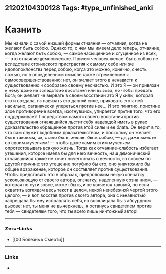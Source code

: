 21202104300128
Tags: #type_unfinished_anki
---
# Казнить

Мы начали с самой низшей формы отчаяния — отчаяния, когда не желают быть собою. Однако то, с чем мы имеем дело теперь, отчаяние, когда желают быть собою, — самое насыщенное и сгущенное из всех, — это отчаяние демоническое. Причем человек желает быть собою не вследствие стоического пристрастия к самому себе или же идолопоклонства перед собою, когда это можно, конечно, счесть ложью, но в определенном смысле также стремлением к самосовершенствованию; нет, он желает этого в ненависти к существованию и сообразно своему несчастью. И это Я — он привязан к нему даже не вследствие восстания или вызова, но чтобы предать Бога; он желает не вырвать в своем восстании это Я у силы, которая его и создала, но навязать его данной силе, приковать его к ней насильно, сатанически упереться против нее... И это понятно, поистине злое противоречие всегда, изогнувшись, упирается против того, что его поддерживает! Посредством самого своего восстания против существования отчаявшийся льстит себя надеждой иметь в руках доказательство обращенное против этой силы и ее блага. Он верит в то, что сам служит подобным доказательством, и поскольку он желает быть таковым, он, стало быть, желает быть собою, — да, даже вместе со своим мучением! — чтобы даже самим этим мучением опротестовывать всякую жизнь. Тогда как отчаяние-слабость избегает утешения, которое имела бы для него вечность, наш демонический отчаявшийся также не хочет ничего знать о вечности, но совсем по другой причине: это утешение погубило бы его, оно уничтожило бы общее возражение, которое он составляет против существования. Чтобы представить это в образах, предположим некую опечатку ускользающую от своего автора, опечатку, наделенную созна нием, — которая по сути вовсе, может быть, и не является таковой, но если охватить взглядом весь текст в целом, некой неизбежной чертой этого целого, — и вот, восстав против своего автора, она с ненавистью запрещала бы ему исправлять себя, но восклицала бы в абсурдном вызове: нет, ты меня не вычеркнешь, я останусь свидетелем против тебя — свидетелем того, что ты всего лишь ничтожный автор!

---
### Zero-Links
- [[00 Болезнь к Смерти]]
---
### Links
-